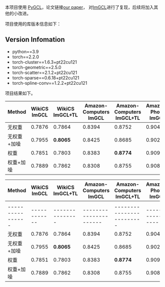 本项目使用 [PyGCL](https://github.com/PyGCL/PyGCL)，论文链接[our paper](https://arxiv.org/abs/2109.01116)，
对[ImGCL](https://arxiv.org/pdf/2205.11332.pdf)进行了复现，后续将加入其他的小改进。

项目使用的库版本信息如下：

## Version Infomation

- python==3.9
- torch==2.2.0
- torch-cluster==1.6.3+pt22cu121
- torch-geometric==2.5.0
- torch-scatter==2.1.2+pt22cu121
- torch-sparse==0.6.18+pt22cu121
- torch-spline-conv==1.2.2+pt22cu121


项目结果如下。

| Method           | WikiCS ImGCL | WikiCS ImGCL+TL | Amazon-Computers ImGCL | Amazon-Computers ImGCL+TL | Amazon-Photo ImGCL | Amazon-Photo ImGCL+TL |
|------------------|--------------|-----------------|------------------------|---------------------------|--------------------|-----------------------|
| 无权重           | 0.7876       | 0.7864          | 0.8394                 | 0.8752                    | 0.9049             | 0.9213                |
| 无权重+加噪      | 0.7955       | **0.8065**      | 0.8425                 | 0.8685                    | 0.9026             | **0.9304**            |
| 权重             | 0.7851       | 0.7803          | 0.8383                 | **0.8774**                | 0.9092             | 0.9150                |
| 权重+加噪        | 0.7889       | 0.7862          | 0.8308                 | 0.8755                    | 0.9082             | 0.9223                |


| Method           | WikiCS ImGCL | WikiCS ImGCL+TL | Amazon-Computers ImGCL | Amazon-Computers ImGCL+TL | Amazon-Photo ImGCL | Amazon-Photo ImGCL+TL |
|------------------|--------------|-----------------|------------------------|---------------------------|--------------------|-----------------------|
|                  |              |                 |                        |                           |                    |                       |
| ---------------- | ------------ | --------------- | ---------------------- | ------------------------- | ------------------ | --------------------- |
| 无权重           | 0.7876       | 0.7864          | 0.8394                 | 0.8752                    | 0.9049             | 0.9213                |
| 无权重+加噪      | 0.7955       | **0.8065**      | 0.8425                 | 0.8685                    | 0.9026             | **0.9304**            |
| 权重             | 0.7851       | 0.7803          | 0.8383                 | **0.8774**                | 0.9092             | 0.9150                |
| 权重+加噪        | 0.7889       | 0.7862          | 0.8308                 | 0.8755                    | 0.9082             | 0.9223                |


